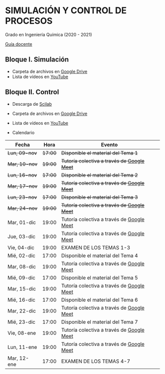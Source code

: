 # SIMULACIÓN Y CONTROL DE PROCESOS

 Grado en Ingeniería Química (2020 - 2021)
 
 [Guía docente](https://iquimica.ugr.es/sites/departamentos_files/departamentos_iquimica/public/inline-files/2020-21_220_11_41_Simulacion_Control_Procesos.pdf)


## Bloque I. Simulación

* Carpeta de archivos en [Google Drive](https://drive.google.com/drive/folders/1f5oBHUeEjwEuv7M8pTJEIiroGQr25Cw-) 
* Lista de vídeos en [YouTube](https://www.youtube.com/playlist?list=PLY7KaFBcCn-wRBAF-B86bEeSPU6pb234r)


## Bloque II. Control

* Descarga de [Scilab](http://www.scilab.org/)

* Carpeta de archivos en [Google Drive](https://drive.google.com/drive/folders/1TDeQDHIm9rNvplCiOlR4Mp-uJupkcyGd) 

* Lista de vídeos en [YouTube](https://www.youtube.com/playlist?list=PLh3F9fU7h8w3jyU5WFMaUnO8hIjd5mght)

* Calendario

Fecha       | Hora  | Evento
----------- | ----- | -------------
~~Lun, 09-nov~~ | ~~17:00~~ | ~~Disponible el material del Tema 1~~
~~Mar, 10-nov~~ | ~~19:00~~ | ~~Tutoría colectiva a través de [Google Meet](https://meet.google.com/rzw-gnwt-wmh)~~
~~Lun, 16-nov~~ | ~~17:00~~ | ~~Disponible el material del Tema 2~~
~~Mar, 17-nov~~ | ~~19:00~~ | ~~Tutoría colectiva a través de [Google Meet](https://meet.google.com/rzw-gnwt-wmh)~~
~~Lun, 23-nov~~ | ~~17:00~~ | ~~Disponible el material del Tema 3~~
~~Mar, 24-nov~~ | ~~19:00~~ | ~~Tutoría colectiva a través de [Google Meet](https://meet.google.com/rzw-gnwt-wmh)~~
Mar, 01-dic | 19:00 | Tutoría colectiva a través de [Google Meet](https://meet.google.com/rzw-gnwt-wmh)
Jue, 03-dic | 19:00 | Tutoría colectiva a través de [Google Meet](https://meet.google.com/rzw-gnwt-wmh)
Vie, 04-dic | 19:00 | EXAMEN DE LOS TEMAS 1-3
Mié, 02-dic | 17:00 | Disponible el material del Tema 4
Mar, 08-dic | 19:00 | Tutoría colectiva a través de [Google Meet](https://meet.google.com/rzw-gnwt-wmh)
Mié, 09-dic | 17:00 | Disponible el material del Tema 5
Mar, 15-dic | 19:00 | Tutoría colectiva a través de [Google Meet](https://meet.google.com/rzw-gnwt-wmh)
Mié, 16-dic | 17:00 | Disponible el material del Tema 6
Mar, 22-dic | 19:00 | Tutoría colectiva a través de [Google Meet](https://meet.google.com/rzw-gnwt-wmh)
Mié, 23-dic | 17:00 | Disponible el material del Tema 7
Vie, 08-ene | 19:00 | Tutoría colectiva a través de [Google Meet](https://meet.google.com/rzw-gnwt-wmh)
Lun, 11-ene | 19:00 | Tutoría colectiva a través de [Google Meet](https://meet.google.com/rzw-gnwt-wmh)
Mar, 12-ene | 17:00 | EXAMEN DE LOS TEMAS 4-7
